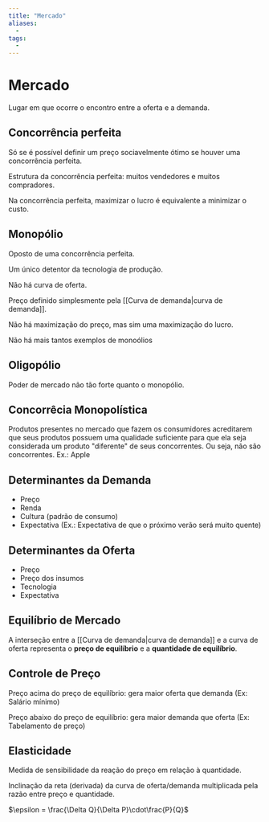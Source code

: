 ```yaml
---
title: "Mercado"
aliases:
  -
tags:
  -
---
```


# Mercado

Lugar em que ocorre o encontro entre a oferta e a demanda.

## Concorrência perfeita

Só se é possível definir um preço sociavelmente ótimo se houver uma concorrência perfeita.

Estrutura da concorrência perfeita: muitos vendedores e muitos compradores.

Na concorrência perfeita, maximizar o lucro é equivalente a minimizar o custo.

## Monopólio

Oposto de uma concorrência perfeita.

Um único detentor da tecnologia de produção.

Não há curva de oferta.

Preço definido simplesmente pela [[Curva de demanda|curva de demanda]].

Não há maximização do preço, mas sim uma maximização do lucro.

Não há mais tantos exemplos de monoólios

## Oligopólio

Poder de mercado não tão forte quanto o monopólio.

## Concorrêcia Monopolística

Produtos presentes no mercado que fazem os consumidores acreditarem que seus produtos possuem uma qualidade suficiente para que ela seja considerada um produto "diferente" de seus concorrentes. Ou seja, não são concorrentes.
Ex.: Apple

## Determinantes da Demanda

- Preço
- Renda
- Cultura (padrão de consumo)
- Expectativa (Ex.: Expectativa de que o próximo verão será muito quente)

## Determinantes da Oferta

- Preço
- Preço dos insumos
- Tecnologia
- Expectativa

## Equilíbrio de Mercado

A interseção entre a [[Curva de demanda|curva de demanda]] e a curva de oferta representa o **preço de equilíbrio** e a **quantidade de equilíbrio**.

## Controle de Preço

Preço acima do preço de equilíbrio: gera maior oferta que demanda (Ex: Salário mínimo)

Preço abaixo do preço de equilíbrio: gera maior demanda que oferta (Ex: Tabelamento de preço)

## Elasticidade

Medida de sensibilidade da reação do preço em relação à quantidade.

Inclinação da reta (derivada) da curva de oferta/demanda multiplicada pela razão entre preço e quantidade.

$\epsilon = \frac{\Delta Q}{\Delta P}\cdot\frac{P}{Q}$
